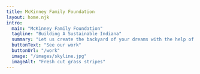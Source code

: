 ```yaml
---
title: McKinney Family Foundation
layout: home.njk
intro:
  main: "McKinney Family Foundation"
  tagline: "Building A Sustainable Indiana"
  summary: "Let us create the backyard of your dreams with the help of hardworking team."
  buttonText: "See our work"
  buttonUrl: "/work"
  image: "/images/skyline.jpg"
  imageAlt: "Fresh cut grass stripes"
---
```

